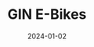 ---  
layout: startup_page  
title: "GIN E-Bikes"  
id: "ginebikes.com"  
permalink: "/ginebikesginebikes.com01022024/"  
website: "https://www.ginebikes.com/"  
funding_round: ""  
funding_amount: "£510K"  
investors: "Toloka.vc, syndicate of private investors"  
about: "GIN E-Bikes produces hybrid e-bikes designed for long-distance journeys, focusing on offering premium quality at budget-friendly prices. Their flagship GIN X E-Bike has set a new market standard, and they are expanding their product line to include a cargo bike model."  
markets: "E-bikes, Transportation"  
hq: "Reading, United Kingdom"  
founded_year: "2022"  
linkedin: ""  
twitter: ""  
instagram: ""  
facebook: "https://www.facebook.com/Gin.ebike"  
crunchbase: "https://www.crunchbase.com/organization/gin-e-bikes"  
pitchbook: ""  

date_display: "02-Jan-2024"  
date: "2024-01-02"

# SEO Optimization  
meta_title: "GIN E-Bikes -  Funding (£510K)"  
meta_description: "GIN E-Bikes, GIN E-Bikes produces hybrid e-bikes designed for long-distance journeys, focusing on offering premium quality at budget-friendly prices. Their flagshi..."  
meta_keywords: "GIN E-Bikes, E-bikes, Transportation,  funding"  
canonical_url: "https://startup.projectstartups.com/ginebikesginebikes.com01022024/"  
---